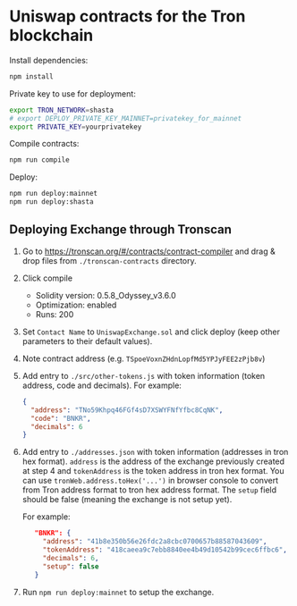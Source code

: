 # Uniswap contracts for the Tron blockchain

Install dependencies:

```bash
npm install
```

Private key to use for deployment:

```bash
export TRON_NETWORK=shasta
# export DEPLOY_PRIVATE_KEY_MAINNET=privatekey_for_mainnet
export PRIVATE_KEY=yourprivatekey
```

Compile contracts:

```bash
npm run compile
```

Deploy:

```bash
npm run deploy:mainnet
npm run deploy:shasta
```

## Deploying Exchange through Tronscan

1. Go to https://tronscan.org/#/contracts/contract-compiler and drag &
   drop files from `./tronscan-contracts` directory.

2. Click compile
   - Solidity version: 0.5.8_Odyssey_v3.6.0
   - Optimization: enabled
   - Runs: 200
3. Set `Contact Name` to `UniswapExchange.sol` and click deploy (keep other parameters to their default values).
4. Note contract address (e.g. `TSpoeVoxnZHdnLopfMd5YPJyFEE2zPjb8v`)
5. Add entry to `./src/other-tokens.js` with token information (token
   address, code and decimals). For
   example:

   ```json
   {
     "address": "TNo59Khpq46FGf4sD7XSWYFNfYfbc8CqNK",
     "code": "BNKR",
     "decimals": 6
   }
   ```

6. Add entry to `./addresses.json` with token information (addresses in
   tron hex format). `address` is the address of the exchange previously
   created at step 4 and `tokenAddress` is the token address in tron hex
   format. You can use `tronWeb.address.toHex('...')` in browser console
   to convert from Tron address format to tron hex address format. The
   `setup` field should be false (meaning the exchange is not setup
   yet).

   For example:

   ```json
      "BNKR": {
        "address": "41b8e350b56e26fdc2a8cbc0700657b88587043609",
        "tokenAddress": "418caeea9c7ebb8840ee4b49d10542b99cec6ffbc6",
        "decimals": 6,
        "setup": false
      }
   ```

7. Run `npm run deploy:mainnet` to setup the exchange.
